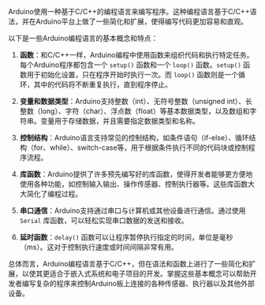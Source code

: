 Arduino使用一种基于C/C++的编程语言来编写程序。这种编程语言基于C/C++语法，并在Arduino平台上做了一些简化和扩展，使得编写代码更加容易和直观。

以下是一些Arduino编程语言的基本概念和特点：

1. **函数**：和C/C++一样，Arduino编程中使用函数来组织代码和执行特定任务。每个Arduino程序都包含一个 `setup()` 函数和一个 `loop()` 函数。`setup()` 函数用于初始化设置，只在程序开始时执行一次。而 `loop()` 函数则是一个循环，其中的代码将不断重复执行，直到程序停止。

2. **变量和数据类型**：Arduino支持整数（int）、无符号整数（unsigned int）、长整数（long）、字符（char）、浮点数（float）等基本数据类型，以及数组和字符串。变量用于存储数据，并且需要指定数据类型和名称。

3. **控制结构**：Arduino语言支持常见的控制结构，如条件语句（if-else）、循环结构（for、while）、switch-case等，用于根据条件执行不同的代码块或控制程序流程。

4. **库函数**：Arduino提供了许多预先编写好的库函数，使得开发者能够更方便地使用各种功能，如控制输入输出、操作传感器、控制执行器等。这些库函数大大简化了编程过程。

5. **串口通信**：Arduino支持通过串口与计算机或其他设备进行通信。通过使用 `Serial` 库函数，可以轻松实现串口数据的发送和接收。

6. **延时函数**：`delay()` 函数可以让程序暂停执行指定的时间，单位是毫秒（ms）。这对于控制执行速度或时间间隔非常有用。

总体而言，Arduino编程语言基于C/C++，但在语法和函数上进行了一些简化和扩展，以使其更适合于嵌入式系统和电子项目的开发。掌握这些基本概念可以帮助开发者编写复杂的程序来控制Arduino板上连接的各种传感器、执行器以及其他外部设备。